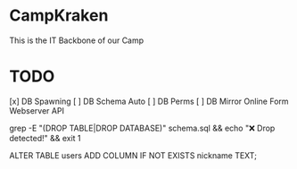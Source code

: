 # CampKraken
This is the IT Backbone of our Camp

# TODO

[x] DB Spawning
[ ] DB Schema Auto
[ ] DB Perms
[ ] DB Mirror
Online Form
Webserver
API


grep -E "(DROP TABLE|DROP DATABASE)" schema.sql && echo "❌ Drop detected!" && exit 1

ALTER TABLE users ADD COLUMN IF NOT EXISTS nickname TEXT;